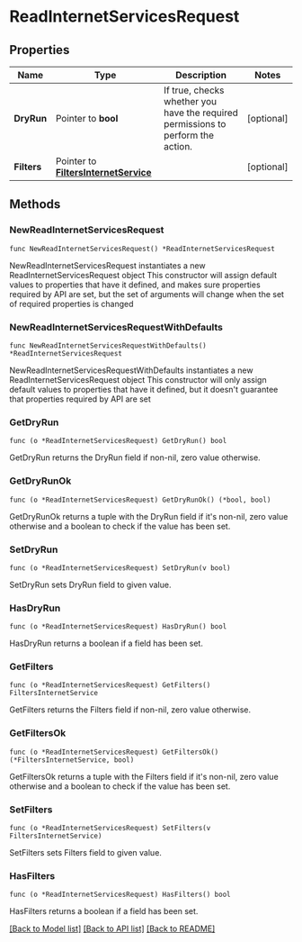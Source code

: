 # ReadInternetServicesRequest

## Properties

Name | Type | Description | Notes
------------ | ------------- | ------------- | -------------
**DryRun** | Pointer to **bool** | If true, checks whether you have the required permissions to perform the action. | [optional] 
**Filters** | Pointer to [**FiltersInternetService**](FiltersInternetService.md) |  | [optional] 

## Methods

### NewReadInternetServicesRequest

`func NewReadInternetServicesRequest() *ReadInternetServicesRequest`

NewReadInternetServicesRequest instantiates a new ReadInternetServicesRequest object
This constructor will assign default values to properties that have it defined,
and makes sure properties required by API are set, but the set of arguments
will change when the set of required properties is changed

### NewReadInternetServicesRequestWithDefaults

`func NewReadInternetServicesRequestWithDefaults() *ReadInternetServicesRequest`

NewReadInternetServicesRequestWithDefaults instantiates a new ReadInternetServicesRequest object
This constructor will only assign default values to properties that have it defined,
but it doesn't guarantee that properties required by API are set

### GetDryRun

`func (o *ReadInternetServicesRequest) GetDryRun() bool`

GetDryRun returns the DryRun field if non-nil, zero value otherwise.

### GetDryRunOk

`func (o *ReadInternetServicesRequest) GetDryRunOk() (*bool, bool)`

GetDryRunOk returns a tuple with the DryRun field if it's non-nil, zero value otherwise
and a boolean to check if the value has been set.

### SetDryRun

`func (o *ReadInternetServicesRequest) SetDryRun(v bool)`

SetDryRun sets DryRun field to given value.

### HasDryRun

`func (o *ReadInternetServicesRequest) HasDryRun() bool`

HasDryRun returns a boolean if a field has been set.

### GetFilters

`func (o *ReadInternetServicesRequest) GetFilters() FiltersInternetService`

GetFilters returns the Filters field if non-nil, zero value otherwise.

### GetFiltersOk

`func (o *ReadInternetServicesRequest) GetFiltersOk() (*FiltersInternetService, bool)`

GetFiltersOk returns a tuple with the Filters field if it's non-nil, zero value otherwise
and a boolean to check if the value has been set.

### SetFilters

`func (o *ReadInternetServicesRequest) SetFilters(v FiltersInternetService)`

SetFilters sets Filters field to given value.

### HasFilters

`func (o *ReadInternetServicesRequest) HasFilters() bool`

HasFilters returns a boolean if a field has been set.


[[Back to Model list]](../README.md#documentation-for-models) [[Back to API list]](../README.md#documentation-for-api-endpoints) [[Back to README]](../README.md)


